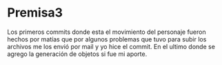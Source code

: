 # Premisa3
 
 Los primeros commits donde esta el movimiento del personaje fueron hechos por matías que por algunos problemas que tuvo para subir los archivos me los envió por mail y yo hice el commit.
 En el ultimo donde se agrego la generación de objetos si fue mi aporte.
